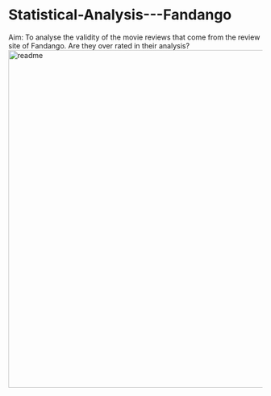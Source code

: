 # Statistical-Analysis---Fandango
Aim: To analyse the validity of the movie reviews that come from the review site of Fandango. Are they over rated in their analysis? 
<img width="670" alt="readme" src="https://user-images.githubusercontent.com/90579801/141930390-1b7e80b7-7273-4d95-89eb-7fe7e477a6fe.PNG">
